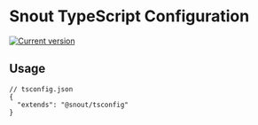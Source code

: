 # Snout TypeScript Configuration

[![Current version][badge-version-image]][badge-version-link]

[badge-version-image]: https://img.shields.io/npm/v/@snout/tsconfig?label=%40snout%2Ftsconfig&logo=npm&style=for-the-badge
[badge-version-link]: https://npmjs.com/package/@snout/tsconfig

## Usage

```jsonc
// tsconfig.json
{
  "extends": "@snout/tsconfig"
}
```
